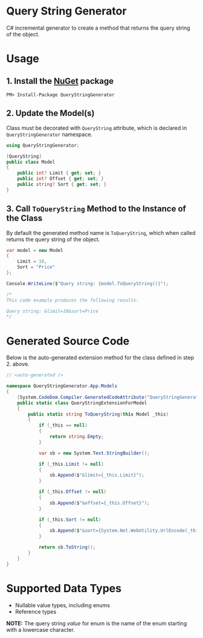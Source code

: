 # Query String Generator

C# incremental generator to create a method that returns the query string of the object.

# Usage

## 1. Install the [NuGet](https://www.nuget.org/packages/QueryStringGenerator) package

```
PM> Install-Package QueryStringGenerator
```

## 2. Update the Model(s)

Class must be decorated with `QueryString` attribute, which is declared in `QueryStringGenerator` namespace.

```csharp
using QueryStringGenerator;

[QueryString]
public class Model
{
    public int? Limit { get; set; }
    public int? Offset { get; set; }
    public string? Sort { get; set; }
}
```

## 3. Call `ToQueryString` Method to the Instance of the Class

By default the generated method name is `ToQueryString`, which when called returns the query string of the object.

```csharp
var model = new Model
{
    Limit = 10,
    Sort = "Price"
};

Console.WriteLine($"Query string: {model.ToQueryString()}");

/*
This code example produces the following results:

Query string: &limit=10&sort=Price
*/
```

# Generated Source Code

Below is the auto-generated extension method for the class defined in step 2. above.

```csharp
// <auto-generated />

namespace QueryStringGenerator.App.Models
{
    [System.CodeDom.Compiler.GeneratedCodeAttribute("QueryStringGenerator", "1.0.0")]
    public static class QueryStringExtensionForModel
    {
        public static string ToQueryString(this Model _this)
        {
            if (_this == null)
            {
                return string.Empty;
            }

            var sb = new System.Text.StringBuilder();

            if (_this.Limit != null)
            {
                sb.Append($"&limit={_this.Limit}");
            }

            if (_this.Offset != null)
            {
                sb.Append($"&offset={_this.Offset}");
            }

            if (_this.Sort != null)
            {
                sb.Append($"&sort={System.Net.WebUtility.UrlEncode(_this.Sort)}");
            }

            return sb.ToString();
        }
    }
}
```

# Supported Data Types

- Nullable value types, including enums
- Reference types

**NOTE:** The query string _value_ for enum is the name of the enum starting with a lowercase character.
